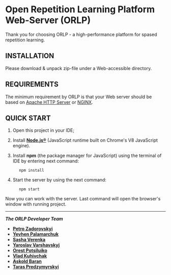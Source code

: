 Open Repetition Learning Platform Web-Server (ORLP)
==================================================

Thank you for choosing ORLP - a high-performance platform for spased repetition learning.


INSTALLATION
------------

Please download & unpack zip-file under a Web-accessible directory. 


REQUIREMENTS
------------

The minimum requirement by ORLP is that your Web server should be based on [Apache HTTP Server](https://httpd.apache.org/download.cgi) or [NGINX](https://nginx.org/en/download.html).


QUICK START
-----------

1. Open this project in your IDE;
2. Install [**Node.js®**](https://nodejs.org/en/download/) (JavaScript runtime built on Chrome's V8 JavaScript engine). 

3. Install **npm** (the package manager for JavaScript) using the terminal of IDE by entering next command:
```
      npm install
```
4. Start the server by using the next command:
```
      npm start
```

Now you can work with the server. Last command will open the browser's window with running project.


-----------

***The ORLP Developer Team***
- [**Petro Zadorovskyi**](https://github.com/zadorovskyi)
- [**Yevhen Palamarchuk**](https://github.com/YevhenPalamarchuk/)
- [**Sasha Verenka**](https://github.com/OleksandrVerenka)
- [**Yaroslav Varshavskyj**](https://github.com/jarkinV)
- [**Orest Potsiluiko**](https://github.com/OrestPotsiluiko)
- [**Vlad Kuhivchak**](https://github.com/Vkiro)
- [**Askold Baran**](https://github.com/askoldbaran)
- [**Taras Predzymyrskyi**](https://github.com/tararas124)

